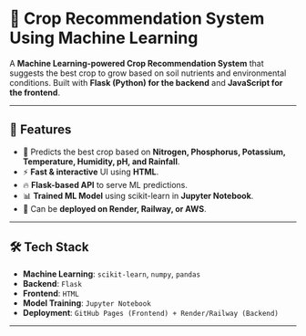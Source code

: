 # 🌱 Crop Recommendation System Using Machine Learning

A **Machine Learning-powered Crop Recommendation System** that suggests the best crop to grow based on soil nutrients and environmental conditions. Built with **Flask (Python) for the backend** and **JavaScript for the frontend**.

---

## 🚀 Features
- 🌾 Predicts the best crop based on **Nitrogen, Phosphorus, Potassium, Temperature, Humidity, pH, and Rainfall**.
- ⚡ **Fast & interactive** UI using **HTML**.
- 🔥 **Flask-based API** to serve ML predictions.
- 📊 **Trained ML Model** using scikit-learn in **Jupyter Notebook**.
- 📡 Can be **deployed on Render, Railway, or AWS**.

---

## 🛠️ Tech Stack
- **Machine Learning**: `scikit-learn`, `numpy`, `pandas`
- **Backend**: `Flask`
- **Frontend**: `HTML`
- **Model Training**: `Jupyter Notebook`
- **Deployment**: `GitHub Pages (Frontend) + Render/Railway (Backend)`

---

